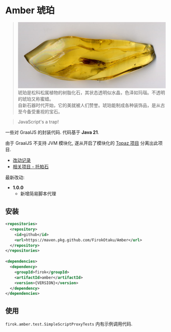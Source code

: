 # Amber 琥珀

> ![amber](https://github.com/FirokOtaku/Amber/blob/master/docs/amber.jpg?raw=true)  
> 琥珀是松科松属植物的树脂化石，其状态透明似水晶，色泽如玛瑙。不透明的琥珀又称蜜蜡。  
> 自新石器时代开始，它的美就被人们赞誉。琥珀能制成各种装饰品，是从古至今备受重视的宝石。

> JavaScript's a trap!

一些对 GraalJS 的封装代码. 代码基于 **Java 21**.

由于 GraalJS 不支持 JVM 模块化, 遂从开启了模块化的 [Topaz 项目](https://github.com/FirokOtaku/Topaz) 分离出此项目.

* [改动记录](docs/changelog.md)
* [相关项目 - 托帕石](https://github.com/FirokOtaku/Topaz)

最新改动:

* **1.0.0**
  * 新增简易脚本代理

## 安装

```xml
<repositories>
  <repository>
    <id>github</id>
    <url>https://maven.pkg.github.com/FirokOtaku/Amber</url>
  </repository>
</repositories>

<dependencies>
  <dependency>
    <groupId>firok</groupId>
    <artifactId>amber</artifactId>
    <version>{VERSION}</version>
  </dependency>
</dependencies>
```

## 使用

`firok.amber.test.SimpleScriptProxyTests` 内有示例调用代码.
